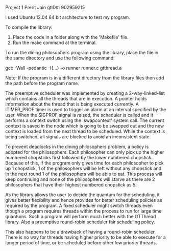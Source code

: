 Project 1
Prerit Jain
gtID#: 902959215

I used Ubuntu 12.04 64 bit architecture to test my program.

To compile the library:

1) Place the code in a folder along with the 'Makefile' file.
2) Run the make command at the terminal.

To run the dining philosophers program using the library, place the file in the same directory and use the following command:

gcc -Wall -pedantic -I{...} -o runner runner.c gtthread.a

Note: If the program is in a different directory from the library files then add the path before the program name.


The preemptive scheduler was implemented by creating a 2-way-linked-list which contains all the threads that are in execution. 
A pointer holds information about the thread that is being executed currently. 
A ITIMER_PROF timer is used to trigger an alarm at an interval specified by the user.
When the SIGPROF signal is raised, the scheduler is called and it performs a context switch using the 'swapcontext' system call.
The current context is saved in the node which is going to be swapped out and the new context is loaded from the next thread to be scheduled.
While the context is being switched, all signals are blocked to avoid an inconsistent state.


To prevent deadlocks in the dining philosophers problem, a policy is adopted for the philosophers. Each philosopher can only pick up the higher numbered chopsticks first followed by the lower numbered chopstick.
Because of this, if the program only gives time for each philosopher to pick up 1 chopstick, 1 of the philosophers will be left without any chopstick and in the next round 1 of the philosophers will be able to eat.
This process will keep continuing and none of the philosophers will starve as there are 2 philosophers that have their highest numbered chopstick as 5.


As the library allows the user to decide the quantum for the scheduling, it gives better flexibility and hence provides for better scheduling policies as required by the program. 
A fixed scheduler might switch threads even though a program requires threads within the process to run for large time quantums. 
Such a program will perform much better with the GTThread library.
Also a preemptive round-robin scheduler fair scheduling policy.

This also happens to be a drawback of having a round-robin scheduler. There is no way for threads having higher priority to be able to execute for a longer period of time, or be scheduled before other low priority threads. 

